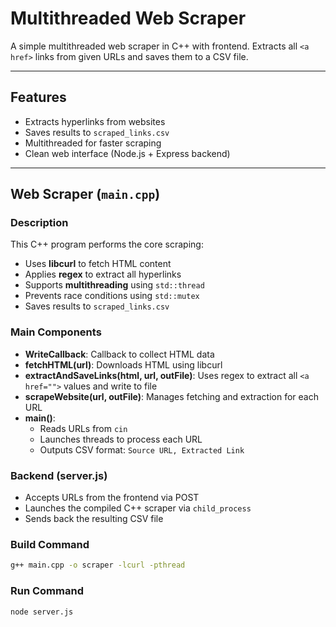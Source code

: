 # Multithreaded Web Scraper

A simple multithreaded web scraper in C++ with frontend. Extracts all `<a href>` links from given URLs and saves them to a CSV file.

---

## Features

- Extracts hyperlinks from websites
- Saves results to `scraped_links.csv`
- Multithreaded for faster scraping
- Clean web interface (Node.js + Express backend)

---

## Web Scraper (`main.cpp`)

### Description

This C++ program performs the core scraping:

- Uses **libcurl** to fetch HTML content
- Applies **regex** to extract all hyperlinks
- Supports **multithreading** using `std::thread`
- Prevents race conditions using `std::mutex`
- Saves results to `scraped_links.csv`

### Main Components

- **WriteCallback**: Callback to collect HTML data
- **fetchHTML(url)**: Downloads HTML using libcurl
- **extractAndSaveLinks(html, url, outFile)**: Uses regex to extract all `<a href="">` values and write to file
- **scrapeWebsite(url, outFile)**: Manages fetching and extraction for each URL
- **main()**:
  - Reads URLs from `cin`
  - Launches threads to process each URL
  - Outputs CSV format: `Source URL, Extracted Link`

### Backend (server.js)
- Accepts URLs from the frontend via POST
- Launches the compiled C++ scraper via `child_process`
- Sends back the resulting CSV file

### Build Command

```bash
g++ main.cpp -o scraper -lcurl -pthread
```

### Run Command

```bash
node server.js
```